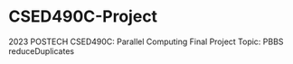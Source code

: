 # CSED490C-Project
2023 POSTECH CSED490C: Parallel Computing Final Project
Topic: PBBS reduceDuplicates
